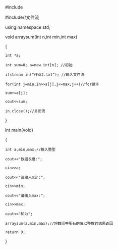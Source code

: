 #include<iostream>
 
#include<fstream>//文件流
 
using namespace std;

void arraysum(int n,int min,int max)

{ 
	
	int *a; 
	
	int sum=0; a=new int[n]; //初始
    
    ifstream in("作业2.txt"); //输入文件流
	
	for(int j=min;in>>a[j],j<=max;j++)//for循环	
	
	sum+=a[j];
    
    cout<<sum;
	
	in.close();//关闭流

}

int main(void)

{
	
	int a,min,max;//输入整型
	
	cout<<"数据长度:";
	
	cin>>a;
	
	cout<<"请输入min:";
	
	cin>>min;
	
	cout<<"请输入max:";
	
	cin>>max;
	
	cout<<"和为"; 
	
	arraysum(a,min,max);//将数组中所有的值以整数的结果返回 
	
	return 0; 
	
}

